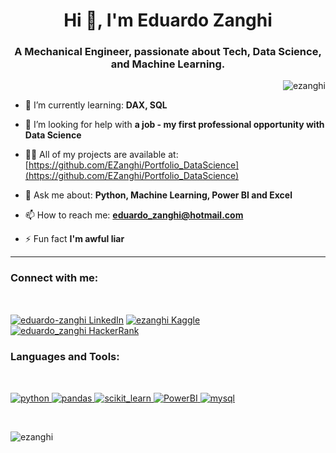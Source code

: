 <h1 align="center">Hi 🖖, I'm Eduardo Zanghi</h1>
<h3 align="center">A Mechanical Engineer, passionate about Tech, Data Science, and Machine Learning.</h3>

<p align="right"> <img src="https://komarev.com/ghpvc/?username=ezanghi&label=Profile%20views&color=0e75b6&style=flat" alt="ezanghi" /> </p>

- 🌱 I’m currently learning: **DAX, SQL**

- 🤝 I’m looking for help with **a job - my first professional opportunity with Data Science**

- 👨‍💻 All of my projects are available at: [https://github.com/EZanghi/Portfolio_DataScience](https://github.com/EZanghi/Portfolio_DataScience)

- 💬 Ask me about: **Python, Machine Learning, Power BI and Excel**

- 📫 How to reach me: **eduardo_zanghi@hotmail.com**

- ⚡ Fun fact **I'm awful liar**

---
<h3 align="left">Connect with me:</h3>
<div style="display: inline_block"><br>
  <p align="left">
  <a href="https://linkedin.com/in/eduardo-zanghi" target="blank"><img align="center" src="https://img.shields.io/badge/LinkedIn-0077B5?style=for-the-badge&logo=linkedin&logoColor=white" alt="eduardo-zanghi LinkedIn"/></a>
  <a href="https://kaggle.com/ezanghi" target="blank"><img align="center" src="https://img.shields.io/badge/Kaggle-20BEFF?style=for-the-badge&logo=Kaggle&logoColor=white" alt="ezanghi Kaggle"/></a>
  <a href="https://www.hackerrank.com/eduardo_zanghi" target="blank"><img align="center" src="https://img.shields.io/badge/-Hackerrank-2EC866?style=for-the-badge&logo=HackerRank&logoColor=white" alt="eduardo_zanghi HackerRank" /></a>
  </p>
</div>

<h3 align="left">Languages and Tools:</h3>
<div style="display: inline_block"><br>
  <p align="left"> 
  <a href="https://www.python.org" target="_blank" rel="noreferrer"> <img src="https://img.shields.io/badge/Python-3776AB.svg?style=for-the-badge&logo=Python&logoColor=white" alt="python" /> </a>
  <a href="https://pandas.pydata.org/" target="_blank" rel="noreferrer"> <img src="https://img.shields.io/badge/pandas-150458.svg?style=for-the-badge&logo=pandas&logoColor=white" alt="pandas" /> </a> 
  <a href="https://scikit-learn.org/" target="_blank" rel="noreferrer"> <img src="https://img.shields.io/badge/scikitlearn-F7931E.svg?style=for-the-badge&logo=scikit-learn&logoColor=white" alt="scikit_learn"/> </a> 
  <a href="https://powerbi.microsoft.com/pt-br/" target="_blank" rel="noreferrer"> <img src="https://img.shields.io/badge/Power%20BI-F2C811.svg?style=for-the-badge&logo=Power-BI&logoColor=black" alt="PowerBI"/> </a> 
  <a href="https://www.mysql.com/" target="_blank" rel="noreferrer"> <img src="https://img.shields.io/badge/MySQL-4479A1.svg?style=for-the-badge&logo=MySQL&logoColor=white" alt="mysql" /> </a> 
</div>

<div style="display: inline_block"><br>
  <p><img align="center" src="https://github-readme-stats.vercel.app/api/top-langs?username=ezanghi&show_icons=true&locale=en&layout=compact" alt="ezanghi" />
  </p>
</div>




<!-- Original READme
### Hi there I am Eduardo Zanghi👋

**EZanghi/EZanghi** is a ✨ _special_ ✨ repository because its `README.md` (this file) appears on your GitHub profile.

Here are some ideas to get you started:

- 🔭 I’m currently working on ...
- 🌱 I’m currently learning ...
- 👯 I’m looking to collaborate on ...
- 🤔 I’m looking for help with ...
- 💬 Ask me about ...
- 📫 How to reach me: ...
- 😄 Pronouns: ...
- ⚡ Fun fact: ...
-->
